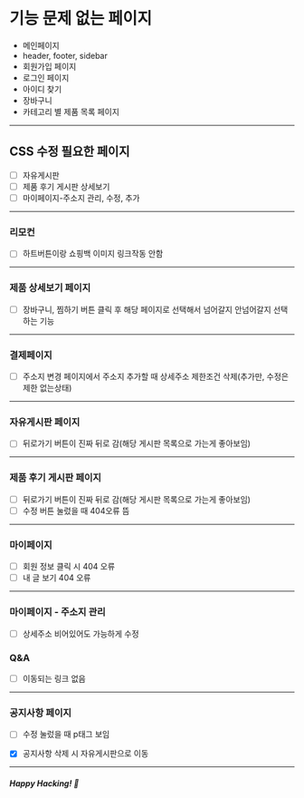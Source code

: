 # 기능 문제 없는 페이지

- 메인페이지
- header, footer, sidebar
- 회원가입 페이지
- 로그인 페이지
- 아이디 찾기
- 장바구니
- 카테고리 별 제품 목록 페이지

---

## CSS 수정 필요한 페이지

-[ ] 자유게시판
-[ ] 제품 후기 게시판 상세보기
-[ ] 마이페이지-주소지 관리, 수정, 추가

---

### 리모컨

-[ ] 하트버튼이랑 쇼핑백 이미지 링크작동 안함

---

### 제품 상세보기 페이지

-[ ] 장바구니, 찜하기 버튼 클릭 후 해당 페이지로 선택해서 넘어갈지 안넘어갈지 선택하는 기능

---

### 결제페이지

-[ ] 주소지 변경 페이지에서 주소지 추가할 때 상세주소 제한조건 삭제(추가만, 수정은 제한 없는상태)

---

### 자유게시판 페이지

-[ ] 뒤로가기 버튼이 진짜 뒤로 감(해당 게시판 목록으로 가는게 좋아보임)

---

### 제품 후기 게시판 페이지

-[ ] 뒤로가기 버튼이 진짜 뒤로 감(해당 게시판 목록으로 가는게 좋아보임)
-[ ] 수정 버튼 눌렀을 때 404오류 뜸

---

### 마이페이지

-[ ] 회원 정보 클릭 시 404 오류
-[ ] 내 글 보기 404 오류

---

### 마이페이지 - 주소지 관리

-[ ] 상세주소 비어있어도 가능하게 수정

### Q&A

-[ ] 이동되는 링크 없음

---

### 공지사항 페이지

-[ ] 수정 눌렀을 때 p태그 보임

-[x] 공지사항 삭제 시 자유게시판으로 이동

---

##### Happy Hacking! 🎉
